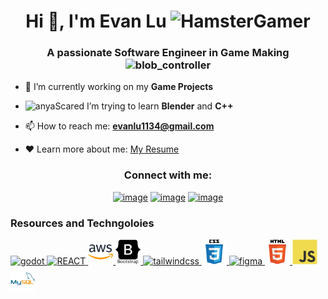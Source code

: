 <h1 align="center">Hi 👋, I'm Evan Lu <img src="https://cdn3.emoji.gg/emojis/8632-hamstergamer.gif" width="40px" height="40px" alt="HamsterGamer"></h1>
<h3 align="center">A passionate Software Engineer in Game Making <img src="https://cdn3.emoji.gg/emojis/6769-blob-controller.gif" width="40px" height="40px" alt="blob_controller"> </h3>

- 🔭 I’m currently working on my **Game Projects**

- <img src="https://cdn3.emoji.gg/emojis/9998-anyascared.png" width="24px" height="20px" alt="anyaScared"> I’m trying to learn **Blender** and **C++**

- 📫 How to reach me: **evanlu1134@gmail.com**

- :hearts: Learn more about me: [My Resume](https://docs.google.com/document/d/10YBmcGsMxdpTZZLpwUJWapX7CRBzvHFXlqpxlTNfg40/edit?usp=sharing)

<h3 align="center">Connect with me:</h3>
<div align="center">
  
[![image](https://img.shields.io/badge/LinkedIn-0077B5?style=for-the-badge&logo=linkedin&logoColor=white)](https://www.linkedin.com/in/evan-lu-/)
[![image](https://img.shields.io/badge/-Itcho.io-red?style=for-the-badge&logo=Itch.io&logoColor=white)](https://itch.io/profile/evanlu1134)
[![image](https://img.shields.io/badge/-Medium-black?style=for-the-badge&logo=Medium&logoColor=white)](https://medium.com/@evanlu1134)



<h3 align="left">Resources and Techngoloies</h3>
<p align="left">
  <a href="https://godotengine.org/" target="_blank" rel="noreferrer">
    <img src="https://cdn.jsdelivr.net/gh/devicons/devicon/icons/godot/godot-original.svg" alt="godot" width="40" height="40"/>
  </a>
   <a href="https://react.dev/" target="_blank" rel="noreferrer">
    <img src="https://cdn.jsdelivr.net/gh/devicons/devicon/icons/react/react-original-wordmark.svg" alt="REACT" width="40" height="40"/>
  </a>
  <a href="https://aws.amazon.com" target="_blank" rel="noreferrer">
    <img src="https://raw.githubusercontent.com/devicons/devicon/master/icons/amazonwebservices/amazonwebservices-original-wordmark.svg" alt="aws" width="40" height="40"/>
  </a>
  <a href="https://getbootstrap.com" target="_blank" rel="noreferrer">
    <img src="https://raw.githubusercontent.com/devicons/devicon/master/icons/bootstrap/bootstrap-plain-wordmark.svg" alt="bootstrap" width="40" height="40"/>
  </a>
  <a href="https://tailwindcss.com" target="_blank" rel="noreferrer">
    <img src="https://cdn.jsdelivr.net/gh/devicons/devicon/icons/tailwindcss/tailwindcss-plain.svg" alt="tailwindcss" width="40" height="40"/>
  </a>
  <a href="https://www.w3schools.com/css/" target="_blank" rel="noreferrer">
    <img src="https://raw.githubusercontent.com/devicons/devicon/master/icons/css3/css3-original-wordmark.svg" alt="css3" width="40" height="40"/>
  </a>
  <a href="https://www.figma.com/" target="_blank" rel="noreferrer">
    <img src="https://www.vectorlogo.zone/logos/figma/figma-icon.svg" alt="figma" width="40" height="40"/>
  </a>
  <a href="https://www.w3.org/html/" target="_blank" rel="noreferrer">
    <img src="https://raw.githubusercontent.com/devicons/devicon/master/icons/html5/html5-original-wordmark.svg" alt="html5" width="40" height="40"/>
  </a>
  <a href="https://developer.mozilla.org/en-US/docs/Web/JavaScript" target="_blank" rel="noreferrer">
    <img src="https://raw.githubusercontent.com/devicons/devicon/master/icons/javascript/javascript-original.svg" alt="javascript" width="40" height="40"/>
  </a>
  <a href="https://www.mysql.com/" target="_blank" rel="noreferrer">
    <img src="https://raw.githubusercontent.com/devicons/devicon/master/icons/mysql/mysql-original-wordmark.svg" alt="mysql" width="40" height="40"/>
  </a>
</p>
</div>

